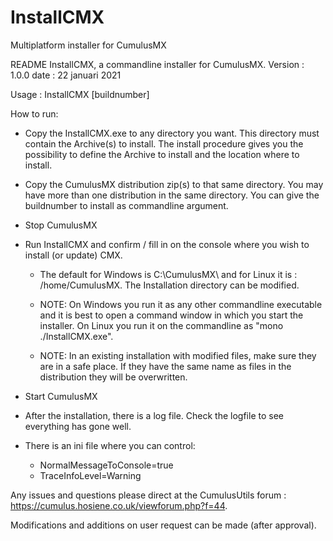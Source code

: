 # InstallCMX
 Multiplatform installer for CumulusMX

README 
InstallCMX, a commandline installer for CumulusMX.
Version 	: 	1.0.0
date		: 	22 januari 2021

Usage		:	InstallCMX [buildnumber]

How to  run: 

- Copy the InstallCMX.exe to any directory you want. This directory must contain the
  Archive(s) to install. The install procedure gives you the possibility to define 
  the Archive to install and the location where to install. 

- Copy the CumulusMX distribution zip(s) to that same directory. You may have more 
  than one distribution in the same directory. You can give the buildnumber to 
  install as commandline argument.
  
- Stop CumulusMX

- Run InstallCMX and confirm / fill in on the console where you wish to install (or 
  update) CMX. 

  * The default for Windows is C:\CumulusMX\ and for Linux it is : /home/CumulusMX. 
    The Installation directory can be modified.

  * NOTE: On Windows you run it as any other commandline executable and it is best
    to open a command window in which you start the installer. On Linux you run it
    on the commandline as "mono ./InstallCMX.exe". 

  * NOTE: In an existing installation with modified files, make sure they are in a 
    safe place. If they have the same name as files in the distribution they will 
    be overwritten.

- Start CumulusMX

- After the installation, there is a log file. Check the logfile to see everything
  has gone well.

- There is an ini file where you can control:
  * NormalMessageToConsole=true
  * TraceInfoLevel=Warning

Any issues and questions please direct at the CumulusUtils forum :
    https://cumulus.hosiene.co.uk/viewforum.php?f=44.

Modifications and additions on user request can be made (after approval).
